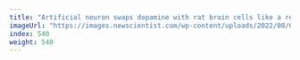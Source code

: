 ```yaml
---
title: "Artificial neuron swaps dopamine with rat brain cells like a real one"
imageUrl: "https://images.newscientist.com/wp-content/uploads/2022/08/08121245/SEI_117967799.jpg?width=600"
index: 540
weight: 540
---
```

